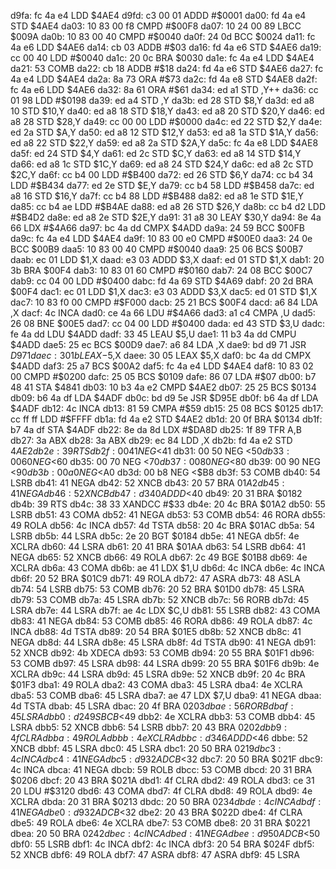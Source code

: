 d9fa: fc 4a e4     LDD    $4AE4
d9fd: c3 00 01     ADDD   #$0001
da00: fd 4a e4     STD    $4AE4
da03: 10 83 00 f8  CMPD   #$00F8
da07: 10 24 00 89  LBCC   $009A
da0b: 10 83 00 40  CMPD   #$0040
da0f: 24 0d        BCC    $0024
da11: fc 4a e6     LDD    $4AE6
da14: cb 03        ADDB   #$03
da16: fd 4a e6     STD    $4AE6
da19: cc 00 40     LDD    #$0040
da1c: 20 0c        BRA    $0030
da1e: fc 4a e4     LDD    $4AE4
da21: 53           COMB
da22: cb 18        ADDB   #$18
da24: fd 4a e6     STD    $4AE6
da27: fc 4a e4     LDD    $4AE4
da2a: 8a 73        ORA    #$73
da2c: fd 4a e8     STD    $4AE8
da2f: fc 4a e6     LDD    $4AE6
da32: 8a 61        ORA    #$61
da34: ed a1        STD    ,Y++
da36: cc 01 98     LDD    #$0198
da39: ed a4        STD    ,Y
da3b: ed 28        STD    $8,Y
da3d: ed a8 10     STD    $10,Y
da40: ed a8 18     STD    $18,Y
da43: ed a8 20     STD    $20,Y
da46: ed a8 28     STD    $28,Y
da49: cc 00 00     LDD    #$0000
da4c: ed 22        STD    $2,Y
da4e: ed 2a        STD    $A,Y
da50: ed a8 12     STD    $12,Y
da53: ed a8 1a     STD    $1A,Y
da56: ed a8 22     STD    $22,Y
da59: ed a8 2a     STD    $2A,Y
da5c: fc 4a e8     LDD    $4AE8
da5f: ed 24        STD    $4,Y
da61: ed 2c        STD    $C,Y
da63: ed a8 14     STD    $14,Y
da66: ed a8 1c     STD    $1C,Y
da69: ed a8 24     STD    $24,Y
da6c: ed a8 2c     STD    $2C,Y
da6f: cc b4 00     LDD    #$B400
da72: ed 26        STD    $6,Y
da74: cc b4 34     LDD    #$B434
da77: ed 2e        STD    $E,Y
da79: cc b4 58     LDD    #$B458
da7c: ed a8 16     STD    $16,Y
da7f: cc b4 88     LDD    #$B488
da82: ed a8 1e     STD    $1E,Y
da85: cc b4 ae     LDD    #$B4AE
da88: ed a8 26     STD    $26,Y
da8b: cc b4 d2     LDD    #$B4D2
da8e: ed a8 2e     STD    $2E,Y
da91: 31 a8 30     LEAY   $30,Y
da94: 8e 4a 66     LDX    #$4A66
da97: bc 4a dd     CMPX   $4ADD
da9a: 24 59        BCC    $00FB
da9c: fc 4a e4     LDD    $4AE4
da9f: 10 83 00 e0  CMPD   #$00E0
daa3: 24 0e        BCC    $00B9
daa5: 10 83 00 40  CMPD   #$0040
daa9: 25 06        BCS    $00B7
daab: ec 01        LDD    $1,X
daad: e3 03        ADDD   $3,X
daaf: ed 01        STD    $1,X
dab1: 20 3b        BRA    $00F4
dab3: 10 83 01 60  CMPD   #$0160
dab7: 24 08        BCC    $00C7
dab9: cc 04 00     LDD    #$0400
dabc: fd 4a 69     STD    $4A69
dabf: 20 2d        BRA    $00F4
dac1: ec 01        LDD    $1,X
dac3: e3 03        ADDD   $3,X
dac5: ed 01        STD    $1,X
dac7: 10 83 f0 00  CMPD   #$F000
dacb: 25 21        BCS    $00F4
dacd: a6 84        LDA    ,X
dacf: 4c           INCA
dad0: ce 4a 66     LDU    #$4A66
dad3: a1 c4        CMPA   ,U
dad5: 26 08        BNE    $00E5
dad7: cc 04 00     LDD    #$0400
dada: ed 43        STD    $3,U
dadc: fe 4a dd     LDU    $4ADD
dadf: 33 45        LEAU   $5,U
dae1: 11 b3 4a dd  CMPU   $4ADD
dae5: 25 ec        BCS    $00D9
dae7: a6 84        LDA    ,X
dae9: bd d9 71     JSR    $D971
daec: 30 1b        LEAX   -$5,X
daee: 30 05        LEAX   $5,X
daf0: bc 4a dd     CMPX   $4ADD
daf3: 25 a7        BCS    $00A2
daf5: fc 4a e4     LDD    $4AE4
daf8: 10 83 02 00  CMPD   #$0200
dafc: 25 05        BCS    $0109
dafe: 86 07        LDA    #$07
db00: b7 48 41     STA    $4841
db03: 10 b3 4a e2  CMPD   $4AE2
db07: 25 25        BCS    $0134
db09: b6 4a df     LDA    $4ADF
db0c: bd d9 5e     JSR    $D95E
db0f: b6 4a df     LDA    $4ADF
db12: 4c           INCA
db13: 81 59        CMPA   #$59
db15: 25 08        BCS    $0125
db17: cc ff ff     LDD    #$FFFF
db1a: fd 4a e2     STD    $4AE2
db1d: 20 0f        BRA    $0134
db1f: b7 4a df     STA    $4ADF
db22: 8e da 8d     LDX    #$DA8D
db25: 1f 89        TFR    A,B
db27: 3a           ABX
db28: 3a           ABX
db29: ec 84        LDD    ,X
db2b: fd 4a e2     STD    $4AE2
db2e: 39           RTS
db2f: 00 41        NEG    <$41
db31: 00 50        NEG    <$50
db33: 00 60        NEG    <$60
db35: 00 70        NEG    <$70
db37: 00 80        NEG    <$80
db39: 00 90        NEG    <$90
db3b: 00 a0        NEG    <$A0
db3d: 00 b8        NEG    <$B8
db3f: 53           COMB
db40: 54           LSRB
db41: 41           NEGA
db42: 52           XNCB
db43: 20 57        BRA    $01A2
db45: 41           NEGA
db46: 52           XNCB
db47: d3 40        ADDD   <$40
db49: 20 31        BRA    $0182
db4b: 39           RTS
db4c: 38 33        XANDCC #$33
db4e: 20 4c        BRA    $01A2
db50: 55           LSRB
db51: 43           COMA
db52: 41           NEGA
db53: 53           COMB
db54: 46           RORA
db55: 49           ROLA
db56: 4c           INCA
db57: 4d           TSTA
db58: 20 4c        BRA    $01AC
db5a: 54           LSRB
db5b: 44           LSRA
db5c: 2e 20        BGT    $0184
db5e: 41           NEGA
db5f: 4e           XCLRA
db60: 44           LSRA
db61: 20 41        BRA    $01AA
db63: 54           LSRB
db64: 41           NEGA
db65: 52           XNCB
db66: 49           ROLA
db67: 2c 49        BGE    $01B8
db69: 4e           XCLRA
db6a: 43           COMA
db6b: ae 41        LDX    $1,U
db6d: 4c           INCA
db6e: 4c           INCA
db6f: 20 52        BRA    $01C9
db71: 49           ROLA
db72: 47           ASRA
db73: 48           ASLA
db74: 54           LSRB
db75: 53           COMB
db76: 20 52        BRA    $01D0
db78: 45           LSRA
db79: 53           COMB
db7a: 45           LSRA
db7b: 52           XNCB
db7c: 56           RORB
db7d: 45           LSRA
db7e: 44           LSRA
db7f: ae 4c        LDX    $C,U
db81: 55           LSRB
db82: 43           COMA
db83: 41           NEGA
db84: 53           COMB
db85: 46           RORA
db86: 49           ROLA
db87: 4c           INCA
db88: 4d           TSTA
db89: 20 54        BRA    $01E5
db8b: 52           XNCB
db8c: 41           NEGA
db8d: 44           LSRA
db8e: 45           LSRA
db8f: 4d           TSTA
db90: 41           NEGA
db91: 52           XNCB
db92: 4b           XDECA
db93: 53           COMB
db94: 20 55        BRA    $01F1
db96: 53           COMB
db97: 45           LSRA
db98: 44           LSRA
db99: 20 55        BRA    $01F6
db9b: 4e           XCLRA
db9c: 44           LSRA
db9d: 45           LSRA
db9e: 52           XNCB
db9f: 20 4c        BRA    $01F3
dba1: 49           ROLA
dba2: 43           COMA
dba3: 45           LSRA
dba4: 4e           XCLRA
dba5: 53           COMB
dba6: 45           LSRA
dba7: ae 47        LDX    $7,U
dba9: 41           NEGA
dbaa: 4d           TSTA
dbab: 45           LSRA
dbac: 20 4f        BRA    $0203
dbae: 56           RORB
dbaf: 45           LSRA
dbb0: d2 49        SBCB   <$49
dbb2: 4e           XCLRA
dbb3: 53           COMB
dbb4: 45           LSRA
dbb5: 52           XNCB
dbb6: 54           LSRB
dbb7: 20 43        BRA    $0202
dbb9: 4f           CLRA
dbba: 49           ROLA
dbbb: 4e           XCLRA
dbbc: d3 46        ADDD   <$46
dbbe: 52           XNCB
dbbf: 45           LSRA
dbc0: 45           LSRA
dbc1: 20 50        BRA    $0219
dbc3: 4c           INCA
dbc4: 41           NEGA
dbc5: d9 32        ADCB   <$32
dbc7: 20 50        BRA    $021F
dbc9: 4c           INCA
dbca: 41           NEGA
dbcb: 59           ROLB
dbcc: 53           COMB
dbcd: 20 31        BRA    $0206
dbcf: 20 43        BRA    $021A
dbd1: 4f           CLRA
dbd2: 49           ROLA
dbd3: ce 31 20     LDU    #$3120
dbd6: 43           COMA
dbd7: 4f           CLRA
dbd8: 49           ROLA
dbd9: 4e           XCLRA
dbda: 20 31        BRA    $0213
dbdc: 20 50        BRA    $0234
dbde: 4c           INCA
dbdf: 41           NEGA
dbe0: d9 32        ADCB   <$32
dbe2: 20 43        BRA    $022D
dbe4: 4f           CLRA
dbe5: 49           ROLA
dbe6: 4e           XCLRA
dbe7: 53           COMB
dbe8: 20 31        BRA    $0221
dbea: 20 50        BRA    $0242
dbec: 4c           INCA
dbed: 41           NEGA
dbee: d9 50        ADCB   <$50
dbf0: 55           LSRB
dbf1: 4c           INCA
dbf2: 4c           INCA
dbf3: 20 54        BRA    $024F
dbf5: 52           XNCB
dbf6: 49           ROLA
dbf7: 47           ASRA
dbf8: 47           ASRA
dbf9: 45           LSRA
